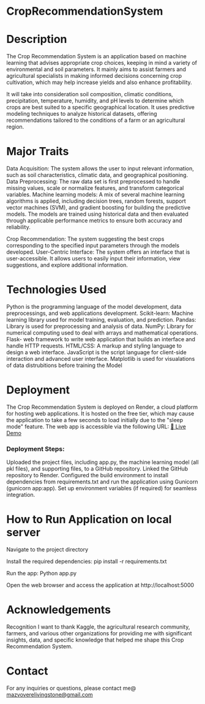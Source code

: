# CropRecommendationSystem


# Description
The Crop Recommendation System is an application based on machine learning that advises appropriate crop choices, keeping in mind a variety of environmental and soil parameters. It mainly aims to assist farmers and agricultural specialists in making informed decisions concerning crop cultivation, which may help increase yields and also enhance profitability.

It will take into consideration soil composition, climatic conditions, precipitation, temperature, humidity, and pH levels to determine which crops are best suited to a specific geographical location. It uses predictive modeling techniques to analyze historical datasets, offering recommendations tailored to the conditions of a farm or an agricultural region.



# Major Traits
Data Acquisition: The system allows the user to input relevant information, such as soil characteristics, climatic data, and geographical positioning.
Data Preprocessing: The raw data set is first preprocessed to handle missing values, scale or normalize features, and transform categorical variables.
Machine learning models: A mix of several machine learning algorithms is applied, including decision trees, random forests, support vector machines (SVM), and gradient boosting for building the predictive models.
The models are trained using historical data and then evaluated through applicable performance metrics to ensure both accuracy and reliability.

Crop Recommendation: The system suggesting the best crops corresponding to the specified input parameters through the models developed.
User-Centric Interface: The system offers an interface that is user-accessible. It allows users to easily input their information, view suggestions, and explore additional information.



# Technologies Used
Python is the programming language of the model development, data preprocessings, and web applications development.
Scikit-learn: Machine learning library used for model training, evaluation, and prediction.
Pandas: Library is used for preprocessing and analysis of data.
NumPy: Library for numerical computing used to deal with arrays and mathematical operations.
Flask- web framework to write web application that builds an interface and handle HTTP requests.
HTML/CSS: A markup and styling language to design a web interface.
JavaScript is the script language for client-side interaction and advanced user interface.
Matplotlib is used for visualations of data distrubitions before training the Model


# Deployment
The Crop Recommendation System is deployed on Render, a cloud platform for hosting web applications. It is hosted on the free tier, which may cause the application to take a few seconds to load initially due to the "sleep mode" feature. The web app is accessible via the following URL: [🔗 Live Demo](https://croprecommendationsystem-hx1h.onrender.com/)


### Deployment Steps:

Uploaded the project files, including app.py, the machine learning model (all pkl files), and supporting files, to a GitHub repository.
Linked the GitHub repository to Render.
Configured the build environment to install dependencies from requirements.txt and run the application using Gunicorn (gunicorn app:app).
Set up environment variables (if required) for seamless integration.


# How to Run Application on local server 

Navigate to the project directory

Install the required dependencies: pip install -r requirements.txt

Run the app: Python app.py

Open the web browser and access the application at http://localhost:5000 


# Acknowledgements

Recognition I want to thank Kaggle, the agricultural research community, farmers, and various other organizations for providing me with significant insights, data, and specific knowledge that helped me shape this Crop Recommendation System.

# Contact
For any inquiries or questions, please contact me@
mazvoverelivingstone@gmail.com
